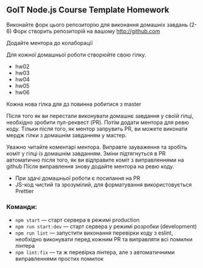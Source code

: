 ## GoIT Node.js Course Template Homework

Виконайте форк цього репозиторію для виконання домашніх завдань (2-6)
Форк створить репозиторій на вашому http://github.com

Додайте ментора до колаборації

Для кожної домашньої роботи створюйте свою гілку.

- hw02
- hw03
- hw04
- hw05
- hw06

Кожна нова гілка для дз повинна робитися з master

Після того як ви перестали виконувати домашнє завдання у своїй гілці, необхідно зробити пул-реквест (PR). Потім додати ментора для ревю коду. Тільки після того, як ментор запрувить PR, ви можете виконати мердж гілки з домашнім завданням у мастер.

Уважно читайте коментарі ментора. Виправте зауваження та зробіть коміт у гілці із домашнім завданням. Зміни підтягнуться в PR автоматично після того, як ви відправите коміт з виправленнями на github
Після виправлення знову додайте ментора на ревю коду.

- При здачі домашньої роботи є посилання на PR
- JS-код чистий та зрозумілий, для форматування використовується Prettier

### Команди:

- `npm start` &mdash; старт сервера в режимі production
- `npm run start:dev` &mdash; старт сервера у режимі розробки (development)
- `npm run lint` &mdash; запустити виконання перевірки коду з eslint, необхідно виконувати перед кожним PR та виправляти всі помилки лінтера
- `npm lint:fix` &mdash; та ж перевірка лінтера, але з автоматичними виправленнями простих помилок
